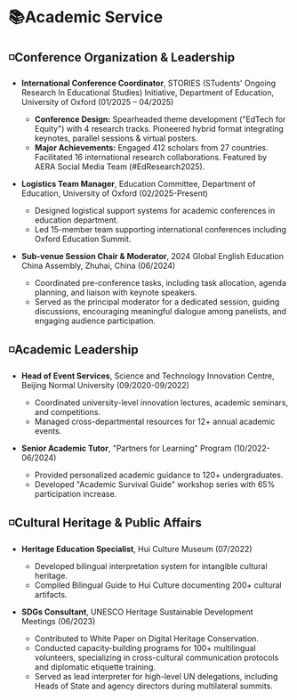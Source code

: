# 📚Academic Service

## ◽️Conference Organization & Leadership
- **International Conference Coordinator**, STORIES (STudents' Ongoing Research In Educational Studies) Initiative, Department of Education, University of Oxford (01/2025 – 04/2025)
  - **Conference Design:** Spearheaded theme development ("EdTech for Equity") with 4 research tracks. Pioneered hybrid format integrating keynotes, parallel sessions & virtual posters.
  - **Major Achievements:** Engaged 412 scholars from 27 countries. Facilitated 16 international research collaborations. Featured by AERA Social Media Team (#EdResearch2025).

- **Logistics Team Manager**, Education Committee, Department of Education, University of Oxford (02/2025-Present)
  - Designed logistical support systems for academic conferences in education department.
  - Led 15-member team supporting international conferences including Oxford Education Summit.

- **Sub-venue Session Chair & Moderator**, 2024 Global English Education China Assembly, Zhuhai, China (06/2024)
  - Coordinated pre-conference tasks, including task allocation, agenda planning, and liaison with keynote speakers.
  - Served as the principal moderator for a dedicated session, guiding discussions, encouraging meaningful dialogue among panelists, and engaging audience participation.

## ◽️Academic Leadership
- **Head of Event Services**, Science and Technology Innovation Centre, Beijing Normal University (09/2020-09/2022)
  - Coordinated university-level innovation lectures, academic seminars, and competitions.
  - Managed cross-departmental resources for 12+ annual academic events.

- **Senior Academic Tutor**, "Partners for Learning" Program (10/2022-06/2024)
  - Provided personalized academic guidance to 120+ undergraduates.
  - Developed "Academic Survival Guide" workshop series with 65% participation increase.

## ◽️Cultural Heritage & Public Affairs
- **Heritage Education Specialist**, Hui Culture Museum (07/2022)
  - Developed bilingual interpretation system for intangible cultural heritage.
  - Compiled Bilingual Guide to Hui Culture documenting 200+ cultural artifacts.

- **SDGs Consultant**, UNESCO Heritage Sustainable Development Meetings (06/2023)
  - Contributed to White Paper on Digital Heritage Conservation.
  - Conducted capacity-building programs for 100+ multilingual volunteers, specializing in cross-cultural communication protocols and diplomatic etiquette training.
  - Served as lead interpreter for high-level UN delegations, including Heads of State and agency directors during multilateral summits.